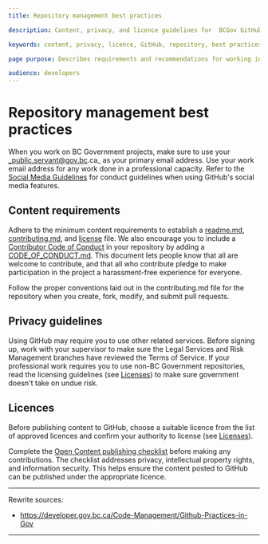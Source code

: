 ```yaml
---
title: Repository management best practices

description: Content, privacy, and licence guidelines for  BCGov GitHub repositories

keywords: content, privacy, licence, GitHub, repository, best practices

page purpose: Describes requirements and recommendations for working in a professional capacity in BC Government GitHub repositories.

audience: developers
---
```


# Repository management best practices

When you work on BC Government projects, make sure to use your _public.servant@gov.bc.ca_ as your primary email address. Use your work email address for any work done in a professional capacity. Refer to the [Social Media Guidelines](http://www.gov.bc.ca/citz/citizens_engagement/some_guidelines_master.pdf) for conduct guidelines when using GitHub's social media features.

## Content requirements

Adhere to the minimum content requirements to establish a [readme.md](../BC-Gov-Org-HowTo/SAMPLE-README.md), [contributing.md](../BC-Gov-Org-HowTo/SAMPLE-CONTRIBUTING.md), and [license](../BC-Gov-Org-HowTo/using-licenses.md) file. We also encourage you to include a [Contributor Code of Conduct](http://contributor-covenant.org/) in your repository by adding a [CODE_OF_CONDUCT.md](../BC-Gov-Org-HowTo/SAMPLE-CODE_OF_CONDUCT.md). This document lets people know that all are welcome to contribute, and that all who contribute pledge to make participation in the project a harassment-free experience for everyone.

Follow the proper conventions laid out in the contributing.md file for the repository when you create, fork, modify, and submit pull requests.

## Privacy guidelines

Using GitHub may require you to use other related services. Before signing up, work with your supervisor to make sure the Legal Services and Risk Management branches have reviewed the Terms of Service. If your professional work requires you to use non-BC Government repositories, read the licensing guidelines (see [Licenses](Licenses.md)) to make sure government doesn't take on undue risk.

## Licences

Before publishing content to GitHub, choose a suitable licence from the list of approved licences and confirm your authority to license (see [Licenses](Licenses.md)).

Complete the [Open Content publishing checklist](Content-Approval-Checklist.md) before making any contributions. The checklist addresses privacy, intellectual property rights, and information security. This helps ensure the content posted to GitHub can be published under the appropriate licence.

---
Rewrite sources:
* https://developer.gov.bc.ca/Code-Management/Github-Practices-in-Gov
---
